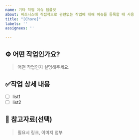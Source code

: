 ```yaml
---
name: 기타 작업 이슈 템플릿
about: 비즈니스에 직접적으로 관련없는 작업에 대해 이슈를 등록할 때 사용
title: "[Chore]"
labels: ''
assignees: ''

---
```


## ⚙️ 어떤 작업인가요?
> 어떤 작업인지 설명해주세요.

## ✅작업 상세 내용
- [ ] list1
- [ ] list2

## 🔗 참고자료(선택)
> 필요시 링크, 이미지 첨부
